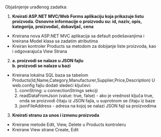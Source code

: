 Objašnjenje urađenog zadatka:

1. <b>Kreirati ASP.NET MVC/Web Forms aplikaciju koja prikazuje listu proizvoda. Osnovne informacije o proizvodu su: id, naziv, opis, kategorija, proizvođač, dobavljač, cena</b>
- Kreirana nova ASP.NET MVC aplikacija sa default podešavanjima i kreirana Model klasa sa zadatim atributima
- Kreiran kontroler Products sa metodom za dobijanje liste proizvoda, kao i odgovarajuća View Strana

2. <b>a. proizvodi se nalaze u JSON fajlu<br>
   b. proizvodi se nalaze u bazi</b>
- Kreirana lokalna SQL baza sa tabelom Products(Id,Name,Category,Manufacturer,Supplier,Price,Description)
  U web.config fajlu dodati sledeći ključevi:
  1) connString: u connectionStrings sekciji
  2) readDataFromJson (value: true, false) - ako je vrednost ključa true, onda se proizvodi čitaju iz JSON fajla, u suprotnom se čitaju iz baze
  3) jsonFileAddress - adresa na kojoj se nalazi JSON fajl sa proizvodima
  
 3. <b>Kreirati stranu za unos i izmenu proizvoda</b>
 - Kreirane metode Edit, View, Delete u Products kontroleru
 - Kreirane View strane Create, Edit
